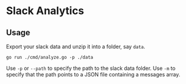 # Slack Analytics

## Usage

Export your slack data and unzip it into a folder, say `data`.

```
go run ./cmd/analyze.go -p ./data
```

Use `-p` or `--path` to specify the path to the slack data folder.
Use `-m` to specify that the path points to a JSON file containing a messages array.

